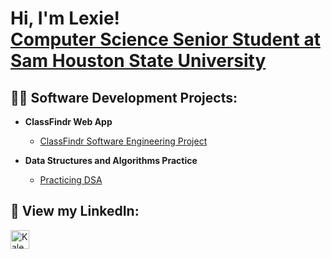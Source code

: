 <h1>Hi, I'm Lexie! <br/> <a href="https://www.linkedin.com/in/kaley-bardwell-4640ab30b//">Computer Science Senior Student at Sam Houston State University</a>

<h2>👨‍💻 Software Development Projects:</h2>

- <b>ClassFindr Web App</b>
  - [ClassFindr Software Engineering Project](https://github.com/lb0507/ClassFindr)
    
- <b>Data Structures and Algorithms Practice </b>
  - [Practicing DSA](https://github.com/lb0507/DSA-Practice)




<h2> 🤳 View my LinkedIn:</h2>

[<img align="left" alt="KaleyBardwell | LinkedIn" width="30px" src="https://cdn.jsdelivr.net/npm/simple-icons@v3/icons/linkedin.svg" />][linkedin]

[linkedin]: https://www.linkedin.com/in/kaley-bardwell-4640ab30b/

<!--
**lb0507/lb0507** is a ✨ _special_ ✨ repository because its `README.md` (this file) appears on your GitHub profile.

Here are some ideas to get you started:

- 🔭 I’m currently working on ...
- 🌱 I’m currently learning ...
- 👯 I’m looking to collaborate on ...
- 🤔 I’m looking for help with ...
- 💬 Ask me about ...
- 📫 How to reach me: ...
- 😄 Pronouns: ...
- ⚡ Fun fact: ...
-->
